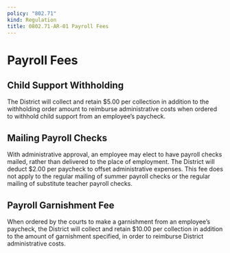 ```yaml
---
policy: "802.71"
kind: Regulation
title: 0802.71-AR-01 Payroll Fees
---
```


# Payroll Fees

## Child Support Withholding

The District will collect and retain $5.00 per collection in addition to the withholding order amount to reimburse administrative costs when ordered to withhold child support from an employee’s paycheck.

## Mailing Payroll Checks

With administrative approval, an employee may elect to have payroll checks mailed, rather than delivered to the place of employment. The District will deduct $2.00 per paycheck to offset administrative expenses. This fee does not apply to the regular mailing of summer payroll checks or the regular mailing of substitute teacher payroll checks.

## Payroll Garnishment Fee

When ordered by the courts to make a garnishment from an employee’s paycheck, the District will collect and retain $10.00 per collection in addition to the amount of garnishment specified, in order to reimburse District administrative costs.
